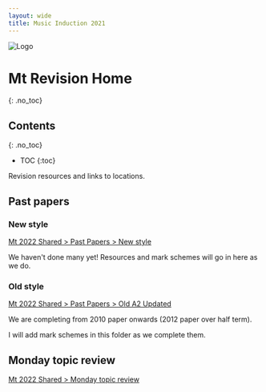 ```yaml
---
layout: wide
title: Music Induction 2021
---
```


![Logo](logo.jpg)



# Mt Revision Home
{: .no_toc}


## Contents
{: .no_toc}

- TOC
{:toc}




Revision resources and links to locations.

## Past papers

### New style

[Mt 2022 Shared > Past Papers > New style](https://swchs365-my.sharepoint.com/:f:/g/personal/stfelree_swchs_net/EsaM0Br73CREhVlmRiLMHEoBarTCFg_9DP_Vgi3wXy7dEg?e=daUseo)

We haven't done many yet! Resources and mark schemes will go in here as we do.

### Old style

[Mt 2022 Shared > Past Papers > Old A2 Updated](https://swchs365-my.sharepoint.com/:f:/g/personal/stfelree_swchs_net/EkMO73bPyEZDoqqzYQ5GINwBlekZ7oL8Ttn9ohCcMXsxTw?e=sMZeUN)

We are completing from 2010 paper onwards (2012 paper over half term).

I will add mark schemes in this folder as we complete them.

## Monday topic review

[Mt 2022 Shared > Monday topic review](https://swchs365-my.sharepoint.com/:f:/g/personal/stfelree_swchs_net/EvCrDlADXfFGiD7NZISrMd8Brvmx98qBTa9gc_3_XgNdAQ?e=ndyZKs)
